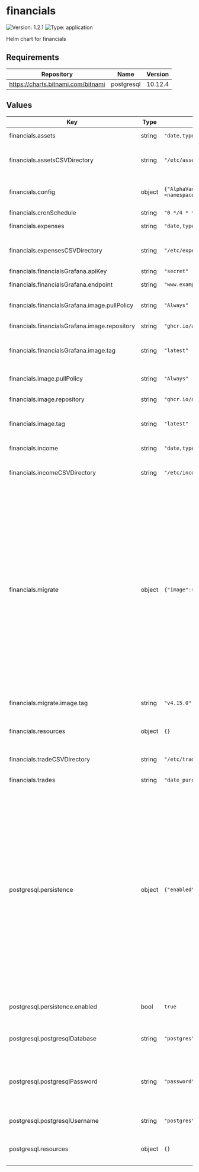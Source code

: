 # financials

![Version: 1.2.1](https://img.shields.io/badge/Version-1.2.1-informational?style=flat-square) ![Type: application](https://img.shields.io/badge/Type-application-informational?style=flat-square)

Helm chart for financials

## Requirements

| Repository | Name | Version |
|------------|------|---------|
| https://charts.bitnami.com/bitnami | postgresql | 10.12.4 |

## Values

| Key | Type | Default | Description |
|-----|------|---------|-------------|
| financials.assets | string | `"date,type,amount\n2020-03-31,CPF,1000\n2020-03-31,Bank,20000\n2020-03-31,Mortgage,-40000\n2020-03-31,Investments,20000"` | CSV values for the assets |
| financials.assetsCSVDirectory | string | `"/etc/assets"` | folder containing the assets directories |
| financials.config | object | `{"AlphaVantageAPIKey":"test","AssetsCSVFile":"/etc/assets/assets.csv","Database":{"BatchInsertSize":100,"Host":"<release name>-postgresql.<namespace>.svc.cluster.local","Name":"postgres","Password":"password","Port":5432,"TimeZone":"Asia/Singapore","User":"postgres"},"ExpensesCSVFile":"/etc/expenses/expenses.csv","IncomeCSVFile":"/etc/income/income.csv","TradesCSVFile":"/etc/trades/trades.csv"}` | Config for financials api, see api/config.yaml |
| financials.cronSchedule | string | `"0 */4 * * *"` | cron schedule |
| financials.expenses | string | `"date,type,amount\n2020-03-31,Credit Card,500\n2020-03-31,Reimbursement,-200\n2020-03-31,Tithe,800"` | CSV values for the expenses |
| financials.expensesCSVDirectory | string | `"/etc/expenses"` | folder containing the expenses directories |
| financials.financialsGrafana.apiKey | string | `"secret"` |  |
| financials.financialsGrafana.endpoint | string | `"www.example.com:3000"` | URL and port of the grafana site |
| financials.financialsGrafana.image.pullPolicy | string | `"Always"` | Image pull policy in Kubernetes |
| financials.financialsGrafana.image.repository | string | `"ghcr.io/ashwinath/financials-grafana"` | Respository of the image. |
| financials.financialsGrafana.image.tag | string | `"latest"` | Override this value for the desired image tag |
| financials.image.pullPolicy | string | `"Always"` | Image pull policy in Kubernetes |
| financials.image.repository | string | `"ghcr.io/ashwinath/financials"` | Respository of the image. |
| financials.image.tag | string | `"latest"` | Override this value for the desired image tag |
| financials.income | string | `"date,type,amount\n2021-03-11,Base,500\n2021-03-11,Bonus,200"` | CSV values for the income |
| financials.incomeCSVDirectory | string | `"/etc/income"` | folder containing the income directories |
| financials.migrate | object | `{"image":{"tag":"v4.15.0"}}` |  choice for the user. This also increases chances charts run on environments with little resources, such as Minikube. If you do want to specify resources, uncomment the following lines, adjust them as necessary, and remove the curly braces after 'resources:'. limits:   cpu: 100m   memory: 128Mi requests:   cpu: 100m   memory: 128Mi |
| financials.migrate.image.tag | string | `"v4.15.0"` | migrate/migrate image tag for db migrations |
| financials.resources | object | `{}` | Resources requests and limits for the financial app |
| financials.tradeCSVDirectory | string | `"/etc/trades"` | folder containing the csv files |
| financials.trades | string | `"date_purchased,symbol,trade_type,price_each,quantity\n2021-03-11,IWDA.LON,buy,76.34,10"` | CSV values for the trades |
| postgresql.persistence | object | `{"enabled":true}` |  choice for the user. This also increases chances charts run on environments with little resources, such as Minikube. If you do want to specify resources, uncomment the following lines, adjust them as necessary, and remove the curly braces after 'resources:'. limits:   cpu: 100m   memory: 128Mi requests:   cpu: 100m   memory: 128Mi |
| postgresql.persistence.enabled | bool | `true` | Persist Postgresql data in a Persistent Volume Claim  |
| postgresql.postgresqlDatabase | string | `"postgres"` | Database name for Turing Postgresql database |
| postgresql.postgresqlPassword | string | `"password"` | Password for postgresql database, highly recommended to change this value |
| postgresql.postgresqlUsername | string | `"postgres"` | Username for postgresql database |
| postgresql.resources | object | `{}` | Resources requests and limits for the database |

